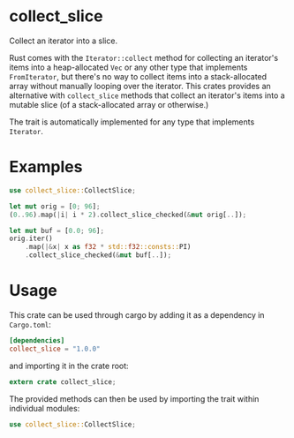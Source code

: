 # collect\_slice

Collect an iterator into a slice.

Rust comes with the `Iterator::collect` method for collecting an iterator's items into
a heap-allocated `Vec` or any other type that implements `FromIterator`, but there's
no way to collect items into a stack-allocated array without manually looping over the
iterator. This crates provides an alternative with `collect_slice` methods that
collect an iterator's items into a mutable slice (of a stack-allocated array or
otherwise.)

The trait is automatically implemented for any type that implements `Iterator`.

# Examples

```rust
use collect_slice::CollectSlice;

let mut orig = [0; 96];
(0..96).map(|i| i * 2).collect_slice_checked(&mut orig[..]);

let mut buf = [0.0; 96];
orig.iter()
    .map(|&x| x as f32 * std::f32::consts::PI)
    .collect_slice_checked(&mut buf[..]);
```


# Usage

This crate can be used through cargo by adding it as a dependency in `Cargo.toml`:

```toml
[dependencies]
collect_slice = "1.0.0"
```
and importing it in the crate root:

```rust
extern crate collect_slice;
```
The provided methods can then be used by importing the trait within individual
modules:

```rust
use collect_slice::CollectSlice;
```
